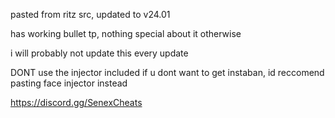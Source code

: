 pasted from ritz src, updated to v24.01

has working bullet tp, nothing special about it otherwise

i will probably not update this every update

DONT use the injector included if u dont want to get instaban, id reccomend pasting face injector instead

https://discord.gg/SenexCheats
